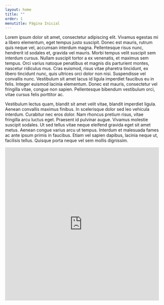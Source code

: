 ```yaml
---
layout: home
title: ""
order: 1
menutitle: Página Inicial
---
```


Lorem ipsum dolor sit amet, consectetur adipiscing elit. Vivamus egestas mi a libero elementum, eget tempus justo suscipit. Donec est mauris, rutrum quis neque vel, accumsan interdum magna. Pellentesque risus nunc, hendrerit id sodales et, gravida vel mauris. Morbi tempus velit suscipit sem interdum cursus. Nullam suscipit tortor a ex venenatis, et maximus sem tempus. Orci varius natoque penatibus et magnis dis parturient montes, nascetur ridiculus mus. Cras euismod, risus vitae pharetra tincidunt, ex libero tincidunt nunc, quis ultrices orci dolor non nisi. Suspendisse vel convallis nunc. Vestibulum sit amet lacus id ligula imperdiet faucibus eu in felis. Integer euismod lacinia elementum. Donec est mauris, consectetur vel fringilla vitae, congue non sapien. Pellentesque bibendum vestibulum orci, vitae cursus felis porttitor ac.

Vestibulum lectus quam, blandit sit amet velit vitae, blandit imperdiet ligula. Aenean convallis maximus finibus. In scelerisque dolor sed leo vehicula interdum. Curabitur nec eros dolor. Nam rhoncus pretium risus, vitae fringilla arcu luctus eget. Praesent id pulvinar augue. Vivamus molestie suscipit sodales. Ut sed tellus vitae neque eleifend gravida eget sit amet metus. Aenean congue varius arcu ut tempus. Interdum et malesuada fames ac ante ipsum primis in faucibus. Etiam vel sapien dapibus, lacinia neque ut, facilisis tellus. Quisque porta neque vel sem mollis dignissim. 

<iframe src="https://docs.google.com/forms/d/e/1FAIpQLScNtJAUL1okyuCPO4MVrkC63PhuH7F6f8qELuWqZrdBzlLgwg/viewform?embedded=true" width="100%" height="500" frameborder="0" marginheight="0" marginwidth="0">Carregando…</iframe>
